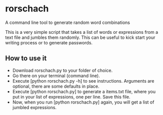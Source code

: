 # rorschach
A command line tool to generate random word combinations

This is a very simple script that takes a list of words or expressions from a text file
and jumbles them randomly. This can be useful to kick start your writing process or to generate passwords.

## How to use it

* Download rorschach.py to your folder of choice.
* Go there on your terminal (command line).
* Execute [python rorschach.py -h] to see instructions. Arguments are optional, there are some defaults in place.
* Execute [python rorschach.py] to generate a items.txt file, where you put in your list of expressions, one per line. Save this file.
* Now, when you run [python rorschach.py] again, you will get a list of jumbled expressions.
